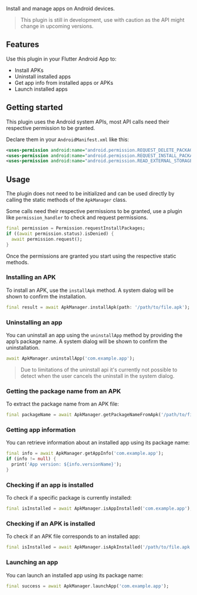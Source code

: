 Install and manage apps on Android devices.

> This plugin is still in development, use with caution as the API might change in upcoming versions.

## Features

Use this plugin in your Flutter Android App to:

* Install APKs
* Uninstall installed apps
* Get app info from installed apps or APKs
* Launch installed apps

## Getting started

This plugin uses the Android system APIs, most API calls need their respective permission to be granted.

Declare them in your `AndroidManifest.xml` like this:

```xml
<uses-permission android:name="android.permission.REQUEST_DELETE_PACKAGES"/>
<uses-permission android:name="android.permission.REQUEST_INSTALL_PACKAGES" />
<uses-permission android:name="android.permission.READ_EXTERNAL_STORAGE"/>
```

## Usage

The plugin does not need to be initialized and can be used directly by calling the static methods of the `ApkManager` class.

Some calls need their respective permissions to be granted, use a plugin like `permission_handler` to check and request permissions.

```dart
final permission = Permission.requestInstallPackages;
if ((await permission.status).isDenied) {
  await permission.request();
}
```

Once the permissions are granted you start using the respective static methods.

### Installing an APK

To install an APK, use the `installApk` method. A system dialog will be shown to confirm the installation.

```dart
final result = await ApkManager.installApk(path: '/path/to/file.apk');
```

### Uninstalling an app

You can uninstall an app using the `uninstallApp` method by providing the app’s package name. A system dialog will be shown to confirm the uninstallation.

```dart
await ApkManager.uninstallApp('com.example.app');
```

> Due to limitations of the uninstall api it's currently not possible to detect when the user cancels the uninstall in the system dialog.

### Getting the package name from an APK

To extract the package name from an APK file:

```dart
final packageName = await ApkManager.getPackageNameFromApk('/path/to/file.apk');
```

### Getting app information

You can retrieve information about an installed app using its package name:

```dart
final info = await ApkManager.getAppInfo('com.example.app');
if (info != null) {
  print('App version: ${info.versionName}');
}
```

### Checking if an app is installed

To check if a specific package is currently installed:

```dart
final isInstalled = await ApkManager.isAppInstalled('com.example.app');
```

### Checking if an APK is installed

To check if an APK file corresponds to an installed app:

```dart
final isInstalled = await ApkManager.isApkInstalled('/path/to/file.apk');
```

### Launching an app

You can launch an installed app using its package name:

```dart
final success = await ApkManager.launchApp('com.example.app');
```
